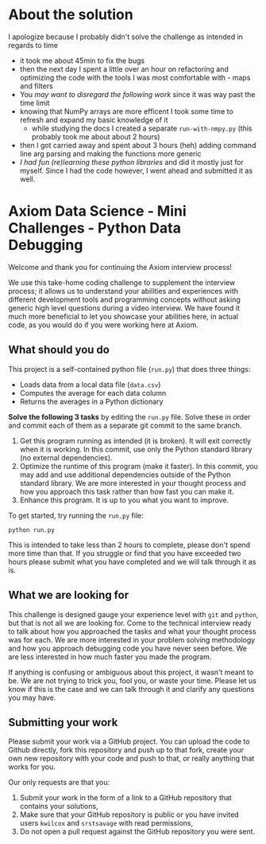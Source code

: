 # About the solution
I apologize because I probably didn't solve the challenge as intended in regards to time
- it took me about 45min to fix the bugs
- then the next day I spent a little over an hour on refactoring and optimizing the code
  with the tools I was most comfortable with - maps and filters
- You *may want to disregard the following work* since it was way past the time limit
- knowing that NumPy arrays are more efficent I took some time to refresh and expand my basic knowledge of it
  - while studying the docs I created a separate `run-with-nmpy.py` (this probably took me about about 2 hours)
- then I got carried away and spent about 3 hours (heh) adding command line arg parsing and making the functions more generic
- *I had fun (re)learning these python libraries* and did it mostly just for myself. Since I had the code however, I went ahead and submitted it as well.

# Axiom Data Science - Mini Challenges - Python Data Debugging

Welcome and thank you for continuing the Axiom interview process!

We use this take-home coding challenge to supplement the interview process; it allows us to understand your abilities and experiences with different development tools and programming concepts without asking generic high level questions during a video interview. We have found it much more beneficial to let you showcase your abilities here, in actual code, as you would do if you were working here at Axiom.

## What should you do

This project is a self-contained python file (`run.py`) that does three things:

* Loads data from a local data file (`data.csv`)
* Computes the average for each data column
* Returns the averages in a Python dictionary

**Solve the following 3 tasks** by editing the `run.py` file. Solve these in order and commit each of them as a separate git commit to the same branch.

1. Get this program running as intended (it is broken). It will exit correctly when it is working. In this commit, use only the Python standard library (no external dependencies).
2. Optimize the runtime of this program (make it faster). In this commit, you may add and use additional dependencies outside of the Python standard library. We are more interested in your thought process and how you approach this task rather than how fast you can make it.
3. Enhance this program. It is up to you what you want to improve.

To get started, try running the `run.py` file:

```shell
python run.py
```

This is intended to take less than 2 hours to complete, please don't spend more time than that. If you struggle or find that you have exceeded two hours please submit what you have completed and we will talk through it as is.

## What we are looking for

This challenge is designed gauge your experience level with `git` and `python`, but that is not all we are looking for. Come to the technical interview ready to talk about how you approached the tasks and what your thought process was for each. We are more interested in your problem solving methodology and how you approach debugging code you have never seen before. We are less interested in how much faster you made the program.

If anything is confusing or ambiguous about this project, it wasn't meant to be. We are not trying to trick you, fool you, or waste your time. Please let us know if this is the case and we can talk through it and clarify any questions you may have.

## Submitting your work

Please submit your work via a GitHub project. You can upload the code to Github directly, fork this repository and push up to that fork, create your own new repository with your code and push to that, or really anything that works for you.

Our only requests are that you:

1. Submit your work in the form of a link to a GitHub repository that contains your solutions,
2. Make sure that your GitHub repository is public or you have invited users `kwilcox` and `srstsavage` with read permissions,
3. Do not open a pull request against the GitHub repository you were sent.

